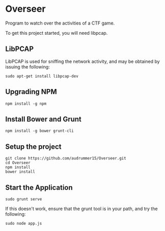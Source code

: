 # Overseer
Program to watch over the activities of a CTF game.


To get this project started, you will need libpcap.

LibPCAP
---------
LibPCAP is used for sniffing the network activity, and may be obtained by issuing the following:

```
sudo apt-get install libpcap-dev
```

Upgrading NPM
---------
```
npm install -g npm
```

Install Bower and Grunt
---------
```
npm install -g bower grunt-cli
```

Setup the project
---------
```
git clone https://github.com/audrummer15/Overseer.git
cd Overseer
npm install
bower install
```

Start the Application
---------
```
sudo grunt serve
```

If this doesn't work, ensure that the grunt tool is in your path, and try the following:

```
sudo node app.js
```
